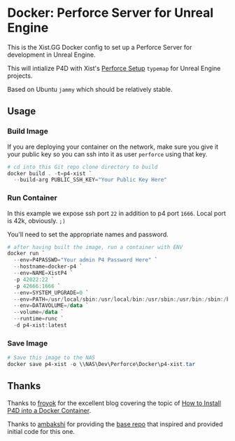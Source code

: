 
# Docker: Perforce Server for Unreal Engine

This is the Xist.GG Docker config to set up a Perforce Server
for development in Unreal Engine.

This will intialize P4D with Xist's
[Perforce Setup](https://github.com/XistGG/Perforce-Setup)
`typemap` for Unreal Engine projects.

Based on Ubuntu `jammy` which should be relatively stable.

## Usage


### Build Image

If you are deploying your container on the network, make sure you give it
your public key so you can ssh into it as user `perforce` using that key.

```powershell
# cd into this Git repo clone directory to build
docker build . -t=p4-xist `
  --build-arg PUBLIC_SSH_KEY="Your Public Key Here"
```


### Run Container

In this example we expose ssh port `22` in addition to p4 port `1666`.
Local port is 42k, obviously.  `;)`

You'll need to set the appropriate names and password.

```powershell
# after having built the image, run a container with ENV
docker run `
  --env=P4PASSWD="Your admin P4 Password Here" `
  --hostname=docker-p4 `
  --env=NAME=XistP4 `
  -p 42022:22 `
  -p 42666:1666 `
  --env=SYSTEM_UPGRADE=0 `
  --env=PATH=/usr/local/sbin:/usr/local/bin:/usr/sbin:/usr/bin:/sbin:/bin `
  --env=DATAVOLUME=/data `
  --volume=/data `
  --runtime=runc `
  -d p4-xist:latest
```


### Save Image

```powershell
# Save this image to the NAS
docker save p4-xist -o \\NAS\Dev\Perforce\Docker\p4-xist.tar
```


## Thanks

Thanks to [froyok]()
for the excellent blog covering the topic of
[How to Install P4D into a Docker Container]((https://www.froyok.fr/blog/2018-09-setting-up-perforce-with-docker-for-unreal-engine-4/)).

Thanks to [ambakshi](https://github.com/ambakshi/)
for providing the [base repo](https://github.com/ambakshi/docker-perforce/tree/master/perforce-server)
that inspired and provided initial code for this one.
